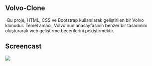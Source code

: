 ## Volvo-Clone

-Bu proje, HTML, CSS ve Bootstrap kullanılarak geliştirilen bir Volvo klonudur. Temel amacı, Volvo'nun anasayfasının benzer bir tasarımını oluşturarak web geliştirme becerilerini pekiştirmektir.

## Screencast

<img src="screen.gif"/>

